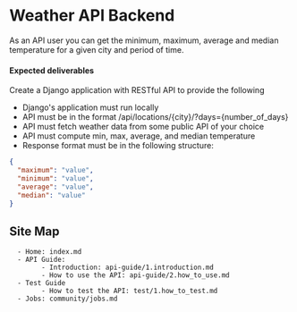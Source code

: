 # Weather API Backend

As an API user you can get the minimum, maximum, average and median temperature for a given city and period of time.

#### Expected deliverables

Create a Django application with RESTful API to provide the following

* Django's application must run locally
* API must be in the format /api/locations/{city}/?days={number_of_days}
* API must fetch weather data from some public API of your choice
* API must compute min, max, average, and median temperature
* Response format must be in the following structure:

```json
{
  "maximum": "value",
  "minimum": "value",
  "average": "value",
  "median": "value"
}
```

## Site Map
      - Home: index.md
      - API Guide:
            - Introduction: api-guide/1.introduction.md
            - How to use the API: api-guide/2.how_to_use.md
      - Test Guide
            - How to test the API: test/1.how_to_test.md
      - Jobs: community/jobs.md
